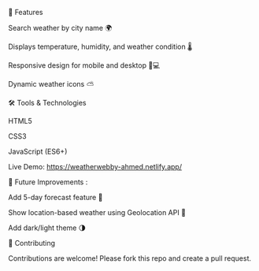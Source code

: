 🚀 Features

Search weather by city name 🌍

Displays temperature, humidity, and weather condition 🌡️

Responsive design for mobile and desktop 📱💻

Dynamic weather icons ⛅

🛠️ Tools & Technologies

HTML5

CSS3

JavaScript (ES6+)



Live Demo: https://weatherwebby-ahmed.netlify.app/



📌 Future Improvements :

Add 5-day forecast feature 📅

Show location-based weather using Geolocation API 📍

Add dark/light theme 🌗

🤝 Contributing

Contributions are welcome! Please fork this repo and create a pull request.
